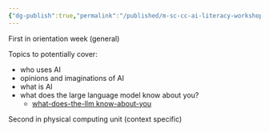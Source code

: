 ```yaml
---
{"dg-publish":true,"permalink":"/published/m-sc-cc-ai-literacy-workshop/","noteIcon":""}
---
```


First in orientation week (general)

Topics to potentially cover: 
- who uses AI
- opinions and imaginations of AI
- what is AI
- what does the large language model know about you? 
	- [what-does-the-llm know-about-you](https://artslondon-my.sharepoint.com/:w:/r/personal/m_henryrichards_arts_ac_uk/Documents/PhD%20Onedrive/AI%20Literacy%20Workshop/what-does-the-llm%20know-about-you.docx?d=w5601486d815144d68bc688500024f0ab&csf=1&web=1&e=ESNvGl)

Second in physical computing unit (context specific)